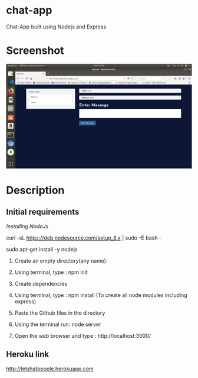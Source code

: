 # chat-app
Chat-App built using Nodejs and Express

# Screenshot

![alt text](chat.png)

# Description
 ## Initial requirements
   *Installing NodeJs*

   curl -sL https://deb.nodesource.com/setup_8.x | sudo -E bash -
   
   sudo apt-get install -y nodejs
 
1. Create an empty directory(any name).

2. Using terminal, type : npm init 

3. Create dependencies

4. Using terminal, type : npm install (To create all node modules including express)

5. Paste the Github files in the directory

6. Using the terminal run: node server

7. Open the web browser and type : http://localhost:3000/


## Heroku link

http://letshatpeople.herokuapp.com
